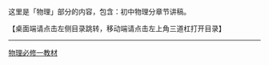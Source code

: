 这里是「物理」部分的内容，包含：初中物理分章节讲稿。

【桌面端请点击左侧目录跳转，移动端请点击左上角三道杠打开目录】

---

<a href='https://r1-ndr.ykt.cbern.com.cn/edu_product/esp/assets/708256b6-6f06-4d14-89c7-4df16dfe3b81.pkg/pdf.pdf' target='_blank'>物理必修一教材</a>
